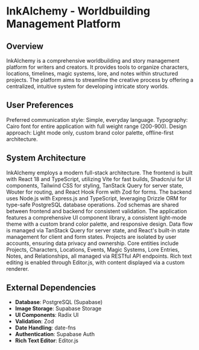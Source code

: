 # InkAlchemy - Worldbuilding Management Platform

## Overview
InkAlchemy is a comprehensive worldbuilding and story management platform for writers and creators. It provides tools to organize characters, locations, timelines, magic systems, lore, and notes within structured projects. The platform aims to streamline the creative process by offering a centralized, intuitive system for developing intricate story worlds.

## User Preferences
Preferred communication style: Simple, everyday language.
Typography: Cairo font for entire application with full weight range (200-900).
Design approach: Light mode only, custom brand color palette, offline-first architecture.

## System Architecture
InkAlchemy employs a modern full-stack architecture. The frontend is built with React 18 and TypeScript, utilizing Vite for fast builds, Shadcn/ui for UI components, Tailwind CSS for styling, TanStack Query for server state, Wouter for routing, and React Hook Form with Zod for forms. The backend uses Node.js with Express.js and TypeScript, leveraging Drizzle ORM for type-safe PostgreSQL database operations. Zod schemas are shared between frontend and backend for consistent validation. The application features a comprehensive UI component library, a consistent light-mode theme with a custom brand color palette, and responsive design. Data flow is managed via TanStack Query for server state, and React's built-in state management for client and form states. Projects are isolated by user accounts, ensuring data privacy and ownership. Core entities include Projects, Characters, Locations, Events, Magic Systems, Lore Entries, Notes, and Relationships, all managed via RESTful API endpoints. Rich text editing is enabled through Editor.js, with content displayed via a custom renderer.

## External Dependencies
*   **Database**: PostgreSQL (Supabase)
*   **Image Storage**: Supabase Storage
*   **UI Components**: Radix UI
*   **Validation**: Zod
*   **Date Handling**: date-fns
*   **Authentication**: Supabase Auth
*   **Rich Text Editor**: Editor.js
